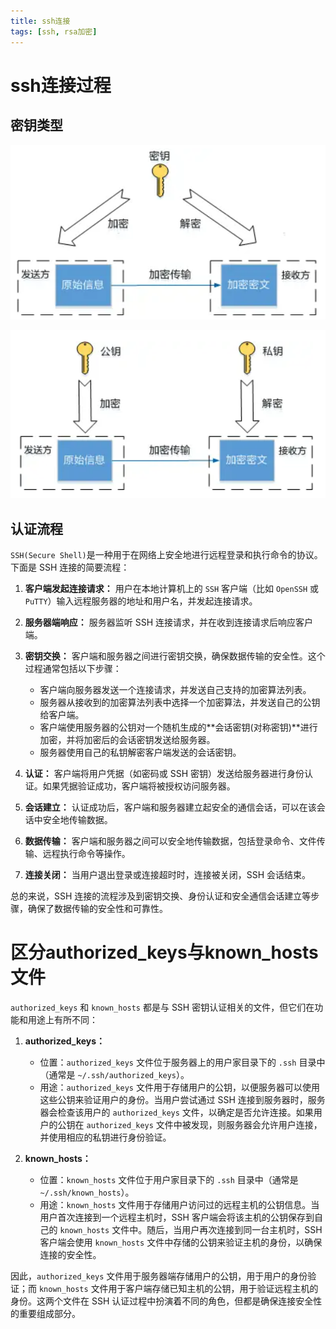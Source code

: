 ```yaml
---
title: ssh连接
tags: [ssh, rsa加密]
---
```


# ssh连接过程

## 密钥类型

![image-20240316001710619](../img/ssh%E8%AE%BF%E9%97%AE.assets/image-20240316001710619.png)

![image-20240316001727647](../img/ssh%E8%AE%BF%E9%97%AE.assets/image-20240316001727647.png)

## 认证流程

`SSH(Secure Shell)`是一种用于在网络上安全地进行远程登录和执行命令的协议。下面是 SSH 连接的简要流程：

1. **客户端发起连接请求：** 用户在本地计算机上的 `SSH` 客户端（比如 `OpenSSH` 或 `PuTTY`）输入远程服务器的地址和用户名，并发起连接请求。

2. **服务器端响应：** 服务器监听 SSH 连接请求，并在收到连接请求后响应客户端。

3. **密钥交换：** 客户端和服务器之间进行密钥交换，确保数据传输的安全性。这个过程通常包括以下步骤：
   - 客户端向服务器发送一个连接请求，并发送自己支持的加密算法列表。
   - 服务器从接收到的加密算法列表中选择一个加密算法，并发送自己的公钥给客户端。
   - 客户端使用服务器的公钥对一个随机生成的**会话密钥(对称密钥)**进行加密，并将加密后的会话密钥发送给服务器。
   - 服务器使用自己的私钥解密客户端发送的会话密钥。

4. **认证：** 客户端将用户凭据（如密码或 SSH 密钥）发送给服务器进行身份认证。如果凭据验证成功，客户端将被授权访问服务器。

5. **会话建立：** 认证成功后，客户端和服务器建立起安全的通信会话，可以在该会话中安全地传输数据。

6. **数据传输：** 客户端和服务器之间可以安全地传输数据，包括登录命令、文件传输、远程执行命令等操作。

7. **连接关闭：** 当用户退出登录或连接超时时，连接被关闭，SSH 会话结束。

总的来说，SSH 连接的流程涉及到密钥交换、身份认证和安全通信会话建立等步骤，确保了数据传输的安全性和可靠性。



# 区分authorized_keys与known_hosts文件

`authorized_keys` 和 `known_hosts` 都是与 SSH 密钥认证相关的文件，但它们在功能和用途上有所不同：

1. **authorized_keys：**
   - 位置：`authorized_keys` 文件位于服务器上的用户家目录下的 `.ssh` 目录中（通常是 `~/.ssh/authorized_keys`）。
   - 用途：`authorized_keys` 文件用于存储用户的公钥，以便服务器可以使用这些公钥来验证用户的身份。当用户尝试通过 SSH 连接到服务器时，服务器会检查该用户的 `authorized_keys` 文件，以确定是否允许连接。如果用户的公钥在 `authorized_keys` 文件中被发现，则服务器会允许用户连接，并使用相应的私钥进行身份验证。

2. **known_hosts：**
   - 位置：`known_hosts` 文件位于用户家目录下的 `.ssh` 目录中（通常是 `~/.ssh/known_hosts`）。
   - 用途：`known_hosts` 文件用于存储用户访问过的远程主机的公钥信息。当用户首次连接到一个远程主机时，SSH 客户端会将该主机的公钥保存到自己的 `known_hosts` 文件中。随后，当用户再次连接到同一台主机时，SSH 客户端会使用 `known_hosts` 文件中存储的公钥来验证主机的身份，以确保连接的安全性。

因此，`authorized_keys` 文件用于服务器端存储用户的公钥，用于用户的身份验证；而 `known_hosts` 文件用于客户端存储已知主机的公钥，用于验证远程主机的身份。这两个文件在 SSH 认证过程中扮演着不同的角色，但都是确保连接安全性的重要组成部分。